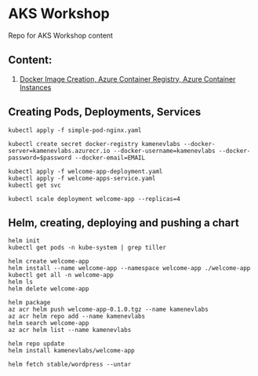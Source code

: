 # AKS Workshop
Repo for AKS Workshop content

## Content:


1. [Docker Image Creation, Azure Container Registry, Azure Container Instances](https://github.com/akamenev/aks-workshop/blob/master/01-Docker-Images-ACR-ACI.md)

## Creating Pods, Deployments, Services
```
kubectl apply -f simple-pod-nginx.yaml
```
```
kubectl create secret docker-registry kamenevlabs --docker-server=kamenevlabs.azurecr.io --docker-username=kamenevlabs --docker-password=$password --docker-email=EMAIL
```
```
kubectl apply -f welcome-app-deployment.yaml
kubectl apply -f welcome-apps-service.yaml
kubectl get svc
```
```
kubectl scale deployment welcome-app --replicas=4
```

## Helm, creating, deploying and pushing a chart
```
helm init
kubectl get pods -n kube-system | grep tiller
```
```
helm create welcome-app
helm install --name welcome-app --namespace welcome-app ./welcome-app
kubectl get all -n welcome-app
helm ls
helm delete welcome-app
```
```
helm package
az acr helm push welcome-app-0.1.0.tgz --name kamenevlabs
az acr helm repo add --name kamenevlabs
helm search welcome-app
az acr helm list --name kamenevlabs
```
```
helm repo update
helm install kamenevlabs/welcome-app
```
```
helm fetch stable/wordpress --untar
```